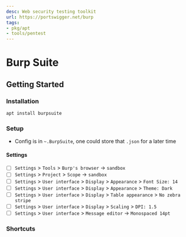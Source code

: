 ```yaml
---
desc: Web security testing toolkit
url: https://portswigger.net/burp
tags:
- pkg/apt
- tools/pentest
---
```


# Burp Suite

## Getting Started

### Installation

```bash
apt install burpsuite
```

### Setup

- Config is in `~.BurpSuite`, one could store that `.json` for a later time

#### Settings

- [ ] `Settings` > `Tools` > `Burp's browser` -> `sandbox`
- [ ] `Settings` > `Project` > `Scope` -> `sandbox`
- [ ] `Settings` > `User interface` > `Display` > `Appearance`  > `Font Size: 14`
- [ ] `Settings` > `User interface` > `Display` > `Appearance`  > `Theme: Dark`
- [ ] `Settings` > `User interface` > `Display` > `Table appearance`  > `No zebra stripe`
- [ ] `Settings` > `User interface` > `Display` > `Scaling`  > `DPI: 1.5`
- [ ] `Settings` > `User interface` > `Message editor` -> `Monospaced 14pt`

### Shortcuts